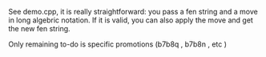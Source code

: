 See demo.cpp, it is really straightforward: you pass a fen string and a move in long algebric notation. If it is valid, you can also apply the move and get the new fen string.

Only remaining to-do is specific promotions (b7b8q , b7b8n , etc )